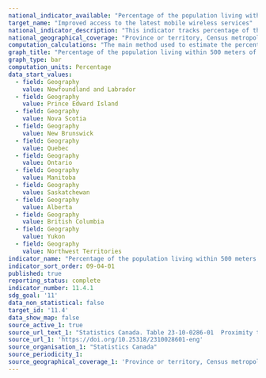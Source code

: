 ```yaml
---
national_indicator_available: "Percentage of the population living within 500 meters of a public transport stop"
target_name: "Improved access to the latest mobile wireless services"
national_indicator_description: "This indicator tracks percentage of the population within the geographic unit living within 500 meters of a public transit stop" 
national_geographical_coverage: "Province or territory, Census metropolitan area, Census metropolitan area part" 
computation_calculations: "The main method used to estimate the percentage of Canadians living within 500 meters of a public transport access point is as follows: a) The location of public transport stops of all kinds (bus, trolley, surface and underground rail) were accessed from city web-sites or acquired from local transit authorities. Almost complete coverage was obtained for the municipalities making up the 35 metropolitan cities. b) The public transit stop locations were incorporated within Statistics Canada’s geographic databases containing population counts for 2016 Census Dissemination Blocks. All Dissemination Blocks located within a 500 meter radius of a transit stop were selected, and summed for the municipality. A straight-line distance is sometimes not the most direct route, but it is consistently applied to facilitate comparison across cities. This approach will produce a slight over-estimate. c) In the final step, the population living within 500 meters is divided by the total population of the entire metropolitan city. The total population is used, as it provided a better indication of the true count of persons interacting socially and economically within the space of the metropolitan area, and thus potentially using public transportation."
graph_title: "Percentage of the population living within 500 meters of a public transport stop"
graph_type: bar
computation_units: Percentage
data_start_values:
  - field: Geography
    value: Newfoundland and Labrador
  - field: Geography
    value: Prince Edward Island
  - field: Geography
    value: Nova Scotia
  - field: Geography
    value: New Brunswick
  - field: Geography
    value: Quebec
  - field: Geography
    value: Ontario
  - field: Geography
    value: Manitoba
  - field: Geography
    value: Saskatchewan
  - field: Geography
    value: Alberta
  - field: Geography
    value: British Columbia
  - field: Geography
    value: Yukon
  - field: Geography
    value: Northwest Territories
indicator_name: "Percentage of the population living within 500 meters of a public transport stop"
indicator_sort_order: 09-04-01
published: true
reporting_status: complete
indicator_number: 11.4.1
sdg_goal: '11'
data_non_statistical: false
target_id: '11.4'
data_show_map: false
source_active_1: true
source_url_text_1: "Statistics Canada. Table 23-10-0286-01  Proximity to Public Transportation in Canada's Metropolitan Cities, and related Commuting Data"
source_url_1: 'https://doi.org/10.25318/2310028601-eng'
source_organisation_1: "Statistics Canada"
source_periodicity_1:
source_geographical_coverage_1: 'Province or territory, Census metropolitan area, Census metropolitan area part'
---
```

